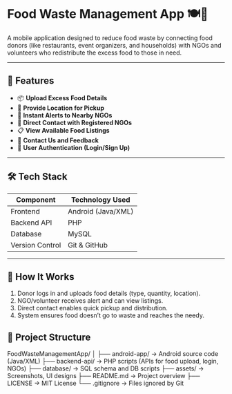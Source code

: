 # Food Waste Management App 🍽️📱

A mobile application designed to reduce food waste by connecting food donors (like restaurants, event organizers, and households) with NGOs and volunteers who redistribute the excess food to those in need.

---

## 🚀 Features

- 📦 **Upload Excess Food Details**
- 📍 **Provide Location for Pickup**
- 🔔 **Instant Alerts to Nearby NGOs**
- 🏢 **Direct Contact with Registered NGOs**
- 📋 **View Available Food Listings**
- 📧 **Contact Us and Feedback**
- 🔐 **User Authentication (Login/Sign Up)**

---

## 🛠️ Tech Stack

| Component        | Technology Used        |
|------------------|------------------------|
| Frontend         | Android (Java/XML)     |
| Backend API      | PHP                    |
| Database         | MySQL                  |
| Version Control  | Git & GitHub           |

---

## 🧪 How It Works

1. Donor logs in and uploads food details (type, quantity, location).
2. NGO/volunteer receives alert and can view listings.
3. Direct contact enables quick pickup and distribution.
4. System ensures food doesn’t go to waste and reaches the needy.

## 🧱 Project Structure

FoodWasteManagementApp/
│
├── android-app/       → Android source code (Java/XML)
├── backend-api/       → PHP scripts (APIs for food upload, login, NGOs)
├── database/          → SQL schema and DB scripts
├── assets/            → Screenshots, UI designs
├── README.md          → Project overview
├── LICENSE            → MIT License
└── .gitignore         → Files ignored by Git
